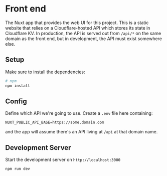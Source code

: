 # Front end

The Nuxt app that provides the web UI for this project. This is a static website that relies on a Cloudflare-hosted API
which stores its state in Cloudflare KV. In production, the API is served out from `/api/*` on the same domain as the
front end, but in development, the API must exist somewhere else.

## Setup

Make sure to install the dependencies:

```bash
# npm
npm install
```

## Config

Define which API we're going to use. Create a `.env` file here containing:

```
NUXT_PUBLIC_API_BASE=https://some.domain.com
```

and the app will assume there's an API living at `/api` at that domain name.

## Development Server

Start the development server on `http://localhost:3000`

```bash
npm run dev
```
